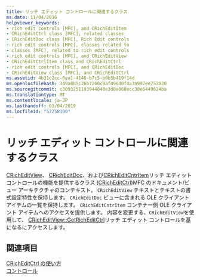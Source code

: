 ```yaml
---
title: リッチ エディット コントロールに関連するクラス
ms.date: 11/04/2016
helpviewer_keywords:
- rich edit controls [MFC], and CRichEditItem
- CRichEditCtrl class [MFC], related classes
- CRichEditDoc class [MFC], Rich Edit controls
- rich edit controls [MFC], classes related to
- classes [MFC], related to rich edit controls
- rich edit controls [MFC], and CRichEditView
- CRichEditCtrlItem class and CRichEditCtrl
- rich edit controls [MFC], and CRichEditDoc
- CRichEditView class [MFC], and CRichEditCtrl
ms.assetid: 4b31c2cc-6ea1-4146-b7c5-b0b5b419f14d
ms.openlocfilehash: 349a8b5c26b7260c9af496d0f4a3a997ee753020
ms.sourcegitcommit: c3093251193944840e3d0a068ecc30e6449624ba
ms.translationtype: MT
ms.contentlocale: ja-JP
ms.lasthandoff: 03/04/2019
ms.locfileid: "57258100"
---
```

# <a name="classes-related-to-rich-edit-controls"></a>リッチ エディット コントロールに関連するクラス

[CRichEditView](../mfc/reference/cricheditview-class.md)、 [CRichEditDoc](../mfc/reference/cricheditdoc-class.md)、および[CRichEditCntrItem](../mfc/reference/cricheditcntritem-class.md)リッチ エディット コントロールの機能を提供するクラス ([CRichEditCtrl](../mfc/reference/cricheditctrl-class.md))MFC のドキュメント/ビュー アーキテクチャのコンテキスト。 `CRichEditView` テキストとテキストの書式設定特性を保持します。 `CRichEditDoc` ビューに含まれる OLE クライアント アイテムの一覧を保持します。 `CRichEditCntrItem` コンテナー側 OLE クライアント アイテムへのアクセスを提供します。 内容を変更する、`CRichEditView`を使用して、 [CRichEditView::GetRichEditCtrl](../mfc/reference/cricheditview-class.md#getricheditctrl)リッチ エディット コントロールを基になるにアクセスします。

## <a name="see-also"></a>関連項目

[CRichEditCtrl の使い方](../mfc/using-cricheditctrl.md)<br/>
[コントロール](../mfc/controls-mfc.md)
